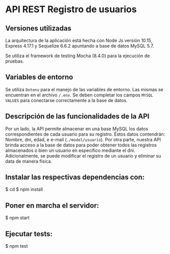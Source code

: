 # API REST Registro de usuarios

## Versiones utilizadas

La arquitectura de la aplicación está hecha con Node Js versión 10.15, Express 4.17.1 y Sequelize 6.6.2 apuntando a base de datos MySQL 5.7.

Se utiliza el framework de testing Mocha (8.4.0) para la ejecución de pruebas.

## Variables de entorno

Se utiliza `Dotenv` para el manejo de las variables de entorno. Las mismas se encuentran en el archivo `/.env`. Se deben completar los campos `MYSQL VALUES` para conectarse correctamente a la base de datos.

## Descripción de las funcionalidades de la API

Por un lado, la API permite almacenar en una base MySQL los datos correspondientes de cada usuario para su registro. Éstos datos contendrán: Nombre, dni, edad, e e-mail (`./model/usuario`).
Por otra parte, nuestra API brinda acceso a la base de datos para poder obtener todos las registros almacenados o bien un usuario en específico mediante el dni.
Adicionalmente, se puede modificar el registro de un usuario y eliminar su data de manera física.

## Instalar las respectivas dependencias con:

$ cd <ruta del template>
$ npm install

## Poner en marcha el servidor:

$ npm start

## Ejecutar tests:

$ npm test
